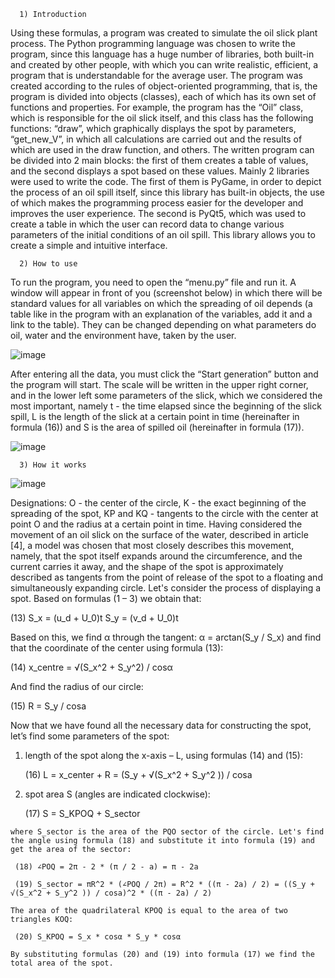       1) Introduction
Using these formulas, a program was created to simulate the oil slick plant process. The Python programming language was chosen to write the program, since this language has a huge number   of libraries, both built-in and created by other people, with which you can write realistic, efficient,
a program that is understandable for the average user.
The program was created according to the rules of object-oriented programming, that is, the program is divided into objects (classes), each of which has its own set of functions and         properties. For example, the program has the “Oil” class, which is responsible for the oil slick itself, and this class has the following functions: “draw”,
which graphically displays the spot by parameters, “get_new_V”, in which all calculations are carried out and the results of which are used in the draw function, and others. The written     program can be divided into 2 main blocks: the first of them creates a table of values, and the second displays a spot based on these values.
Mainly 2 libraries were used to write the code. The first of them is PyGame, in order to depict the process of an oil spill itself, since this library has built-in objects, the use of       which makes the programming process easier for the developer and improves the user experience. The second is PyQt5,
which was used to create a table in which the user can record data to change various parameters of the initial conditions of an oil spill. This library allows you to create a simple and     intuitive interface.

      2) How to use
      
To run the program, you need to open the “menu.py” file and run it. A window will appear in front of you (screenshot below) in which there will be standard values ​​for all variables on       which the spreading of oil depends (a table like in the program with an explanation of the variables, add it and a link to the table). They can be changed depending on
what parameters do oil, water and the environment have, taken by the user.

![image](https://github.com/Gr1g0r1y/Oil_spill_simulation/assets/131547274/5af7608d-dc15-4382-9426-c9c622b66aa1)

After entering all the data, you must click the “Start generation” button and the program will start. The scale will be written in the upper right corner, and in the lower left some         parameters of the slick, which we considered the most important, namely t - the time elapsed since the beginning of the slick spill,
L is the length of the slick at a certain point in time (hereinafter in formula (16)) and S is the area of ​​spilled oil (hereinafter in formula (17)).
  
![image](https://github.com/Gr1g0r1y/Oil_spill_simulation/assets/131547274/7b226df0-0b31-4b84-89a1-6c9ca9a48935)

      3) How it works

  ![image](https://github.com/Gr1g0r1y/Oil_spill_simulation/assets/131547274/42fa4056-ee45-40a5-800a-e20114b8f8b2)
  
Designations: O - the center of the circle, K - the exact beginning of the spreading of the spot, KP and KQ - tangents to the circle with the center at point O and the radius at a certain   point in time.
Having considered the movement of an oil slick on the surface of the water, described in article [4], a model was chosen that most closely describes this movement, namely,
that the spot itself expands around the circumference, and the current carries it away, and the shape of the spot is approximately described as tangents from the point of release of the     spot to a floating and simultaneously expanding circle. Let's consider the process of displaying a spot. Based on formulas (1 – 3) we obtain that:
 
 (13)   S_x = (u_d + U_0)t   S_y = (v_d + U_0)t   
 
Based on this, we find α through the tangent: α = arctan(S_y / S_x) and find that the coordinate of the center using formula (13):  
 
 (14)   x_centre = √(S_x^2 + S_y^2) / cos⁡α    

And find the radius of our circle:
 
 (15)   R = S_y / cos⁡a    

Now that we have found all the necessary data for constructing the spot, let’s find some parameters of the spot:
  
  1) length of the spot along the x-axis – L, using formulas (14) and (15):
  
     (16)   L = x_center + R = (S_y + √(S_x^2 + S_y^2 )) / cosa    
  
  2) spot area S (angles are indicated clockwise):
     
     (17) S = S_KPOQ + S_sector
    
    where S_sector is the area of ​​the PQO sector of the circle. Let's find the angle using formula (18) and substitute it into formula (19) and get the area of ​​the sector:
     
     (18) ∠POQ = 2π - 2 * (π / 2 - a) = π - 2a
     
     (19) S_sector = πR^2 * (∠POQ / 2π) = R^2 * ((π - 2a) / 2) = ((S_y + √(S_x^2 + S_y^2 )) / cosa)^2 * ((π - 2a) / 2)
      
    The area of ​​the quadrilateral KPOQ is equal to the area of ​​two triangles KOQ:
     
     (20) S_KPOQ = S_x * cos⁡α * S_y * cos⁡α
    
    By substituting formulas (20) and (19) into formula (17) we find the total area of ​​the spot.
